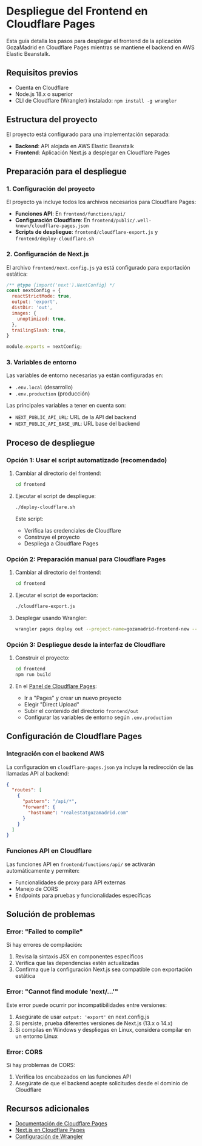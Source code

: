 # Despliegue del Frontend en Cloudflare Pages

Esta guía detalla los pasos para desplegar el frontend de la aplicación GozaMadrid en Cloudflare Pages mientras se mantiene el backend en AWS Elastic Beanstalk.

## Requisitos previos

- Cuenta en Cloudflare
- Node.js 18.x o superior
- CLI de Cloudflare (Wrangler) instalado: `npm install -g wrangler`

## Estructura del proyecto

El proyecto está configurado para una implementación separada:
- **Backend**: API alojada en AWS Elastic Beanstalk
- **Frontend**: Aplicación Next.js a desplegar en Cloudflare Pages

## Preparación para el despliegue

### 1. Configuración del proyecto

El proyecto ya incluye todos los archivos necesarios para Cloudflare Pages:
- **Funciones API**: En `frontend/functions/api/`
- **Configuración Cloudflare**: En `frontend/public/.well-known/cloudflare-pages.json`
- **Scripts de despliegue**: `frontend/cloudflare-export.js` y `frontend/deploy-cloudflare.sh`

### 2. Configuración de Next.js

El archivo `frontend/next.config.js` ya está configurado para exportación estática:

```javascript
/** @type {import('next').NextConfig} */
const nextConfig = {
  reactStrictMode: true,
  output: 'export',
  distDir: 'out',
  images: {
    unoptimized: true,
  },
  trailingSlash: true,
}

module.exports = nextConfig;
```

### 3. Variables de entorno

Las variables de entorno necesarias ya están configuradas en:
- `.env.local` (desarrollo)
- `.env.production` (producción)

Las principales variables a tener en cuenta son:
- `NEXT_PUBLIC_API_URL`: URL de la API del backend
- `NEXT_PUBLIC_API_BASE_URL`: URL base del backend

## Proceso de despliegue

### Opción 1: Usar el script automatizado (recomendado)

1. Cambiar al directorio del frontend:
   ```bash
   cd frontend
   ```

2. Ejecutar el script de despliegue:
   ```bash
   ./deploy-cloudflare.sh
   ```

   Este script:
   - Verifica las credenciales de Cloudflare
   - Construye el proyecto
   - Despliega a Cloudflare Pages

### Opción 2: Preparación manual para Cloudflare Pages

1. Cambiar al directorio del frontend:
   ```bash
   cd frontend
   ```

2. Ejecutar el script de exportación:
   ```bash
   ./cloudflare-export.js
   ```

3. Desplegar usando Wrangler:
   ```bash
   wrangler pages deploy out --project-name=gozamadrid-frontend-new --commit-dirty=true
   ```

### Opción 3: Despliegue desde la interfaz de Cloudflare

1. Construir el proyecto:
   ```bash
   cd frontend
   npm run build
   ```

2. En el [Panel de Cloudflare Pages](https://dash.cloudflare.com/):
   - Ir a "Pages" y crear un nuevo proyecto
   - Elegir "Direct Upload"
   - Subir el contenido del directorio `frontend/out`
   - Configurar las variables de entorno según `.env.production`

## Configuración de Cloudflare Pages

### Integración con el backend AWS

La configuración en `cloudflare-pages.json` ya incluye la redirección de las llamadas API al backend:

```json
{
  "routes": [
    {
      "pattern": "/api/*",
      "forward": {
        "hostname": "realestatgozamadrid.com"
      }
    }
  ]
}
```

### Funciones API en Cloudflare

Las funciones API en `frontend/functions/api/` se activarán automáticamente y permiten:
- Funcionalidades de proxy para API externas
- Manejo de CORS
- Endpoints para pruebas y funcionalidades específicas

## Solución de problemas

### Error: "Failed to compile"

Si hay errores de compilación:
1. Revisa la sintaxis JSX en componentes específicos
2. Verifica que las dependencias estén actualizadas
3. Confirma que la configuración Next.js sea compatible con exportación estática

### Error: "Cannot find module 'next/...'"

Este error puede ocurrir por incompatibilidades entre versiones:
1. Asegúrate de usar `output: 'export'` en next.config.js
2. Si persiste, prueba diferentes versiones de Next.js (13.x o 14.x)
3. Si compilas en Windows y despliegas en Linux, considera compilar en un entorno Linux

### Error: CORS

Si hay problemas de CORS:
1. Verifica los encabezados en las funciones API
2. Asegúrate de que el backend acepte solicitudes desde el dominio de Cloudflare

## Recursos adicionales

- [Documentación de Cloudflare Pages](https://developers.cloudflare.com/pages/)
- [Next.js en Cloudflare Pages](https://developers.cloudflare.com/pages/framework-guides/nextjs/)
- [Configuración de Wrangler](https://developers.cloudflare.com/workers/wrangler/) 